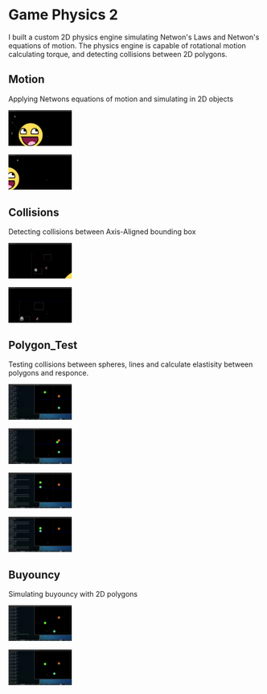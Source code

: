 <h1>Game Physics 2</h1>

I built a custom 2D physics engine simulating Netwon's Laws and Netwon's equations of motion. The physics engine is capable of rotational motion calculating torque, and detecting collisions between 2D polygons.

<h2>Motion</h2>
Applying Netwons equations of motion and simulating in 2D objects 

<img src="images/Screenshot_2022-11-03_18-27-45.png" width="25%"></img> 

<img src="images/Screenshot_2022-11-03_18-28-04.png" width="25%"></img> 


<h2>Collisions</h2>
Detecting collisions between Axis-Aligned bounding box

<img src="images/Screenshot_2022-11-03_18-28-48.png" width="25%"></img>

<img src="images/Screenshot_2022-11-03_18-29-07.png" width="25%"></img>

<h2>Polygon_Test</h2>
Testing collisions between spheres, lines and calculate elastisity between polygons and responce. 

<img src="images/Screenshot_2022-11-03_18-33-31.png" width="25%"></img>

<img src="images/Screenshot_2022-11-03_18-35-57.png" width="25%"></img>

<img src="images/Screenshot_2022-11-03_18-38-34.png" width="25%"></img>

<img src="images/Screenshot_2022-11-03_18-38-52.png" width="25%"></img>


<h2>Buyouncy</h2>
Simulating buyouncy with 2D polygons 

<img src="images/Screenshot_2022-11-03_18-39-45.png" width="25%"></img>

<img src="images/Screenshot_2022-11-03_18-40-00.png" width="25%"></img>
	
	
